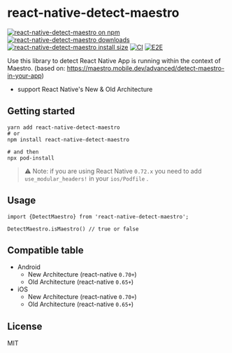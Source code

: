 # react-native-detect-maestro

[![react-native-detect-maestro on npm](https://badgen.net/npm/v/react-native-detect-maestro)](https://www.npmjs.com/package/react-native-detect-maestro)
[![react-native-detect-maestro downloads](https://badgen.net/npm/dm/react-native-detect-maestro)](https://www.npmtrends.com/react-native-detect-maestro)
[![react-native-detect-maestro install size](https://packagephobia.com/badge?p=react-native-detect-maestro)](https://packagephobia.com/result?p=react-native-detect-maestro)
[![CI](https://github.com/retyui/react-native-detect-maestro/actions/workflows/ci.yaml/badge.svg)](https://github.com/retyui/react-native-detect-maestro/actions/workflows/ci.yaml)
[![E2E](https://github.com/retyui/react-native-detect-maestro/actions/workflows/e2e.yaml/badge.svg)](https://github.com/retyui/react-native-detect-maestro/actions/workflows/e2e.yaml)

Use this library to detect React Native App is running within the context of Maestro. (based
on: https://maestro.mobile.dev/advanced/detect-maestro-in-your-app)

* support React Native's New & Old Architecture

## Getting started

```shell
yarn add react-native-detect-maestro
# or
npm install react-native-detect-maestro

# and then
npx pod-install
```

> ⚠️ Note: if you are using React Native `0.72.x` you need to add `use_modular_headers!` in your `ios/Podfile` .

## Usage

```tsx
import {DetectMaestro} from 'react-native-detect-maestro';

DetectMaestro.isMaestro() // true or false
```

## Compatible table

- Android
  - New Architecture (react-native `0.70+`)
  - Old Architecture (react-native `0.65+`)
- iOS
  - New Architecture (react-native `0.70+`)
  - Old Architecture (react-native `0.65+`)

## License

MIT
